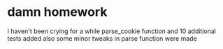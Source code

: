 # damn homework

I haven't been crying for a while
parse_cookie function and 10 additional tests added
also some minor tweaks in parse function were made
